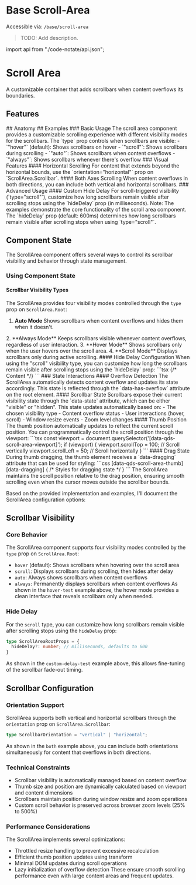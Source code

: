 # Base Scroll-Area

Accessible via: `/base/scroll-area`

> TODO: Add description.

import api from "./code-notate/api.json";

# Scroll Area
A customizable container that adds scrollbars when content overflows its boundaries.
<Showcase name="both" />
## Features
<Features api={api} />
## Anatomy 
<AnatomyTable api={api} />
## Examples
### Basic Usage
The scroll area component provides a customizable scrolling experience with different visibility modes for the scrollbars.
The `type` prop controls when scrollbars are visible:
- `"hover"` (default): Shows scrollbars on hover
- `"scroll"`: Shows scrollbars during scrolling
- `"auto"`: Shows scrollbars when content overflows
- `"always"`: Shows scrollbars whenever there's overflow
<Showcase name="vertical" />
### Visual Features
#### Horizontal Scrolling
For content that extends beyond the horizontal bounds, use the `orientation="horizontal"` prop on `ScrollArea.Scrollbar`.
<Showcase name="horizontal" />
#### Both Axes Scrolling
When content overflows in both directions, you can include both vertical and horizontal scrollbars.
<Showcase name="both" />
### Advanced Usage
#### Custom Hide Delay
For scroll-triggered visibility (`type="scroll"`), customize how long scrollbars remain visible after scrolling stops using the `hideDelay` prop (in milliseconds).
<Showcase name="both" />
Note: The examples demonstrate the core functionality of the scroll area component. The `hideDelay` prop (default: 600ms) determines how long scrollbars remain visible after scrolling stops when using `type="scroll"`.

## Component State
The ScrollArea component offers several ways to control its scrollbar visibility and behavior through state management.
### Using Component State
#### Scrollbar Visibility Types
The ScrollArea provides four visibility modes controlled through the `type` prop on `ScrollArea.Root`:
1. **Auto Mode**
Shows scrollbars when content overflows and hides them when it doesn't.
<Showcase name="both" />
2. **Always Mode**
Keeps scrollbars visible whenever content overflows, regardless of user interaction.
3. **Hover Mode**
Shows scrollbars only when the user hovers over the scroll area.
4. **Scroll Mode**
Displays scrollbars only during active scrolling.
#### Hide Delay Configuration
When using the "scroll" visibility type, you can customize how long the scrollbars remain visible after scrolling stops using the `hideDelay` prop:
```tsx
<ScrollArea.Root type="scroll" hideDelay={1000}>
  {/* Content */}
</ScrollArea.Root>
```
### State Interactions
#### Overflow Detection
The ScrollArea automatically detects content overflow and updates its state accordingly. This state is reflected through the `data-has-overflow` attribute on the root element.
#### Scrollbar State
Scrollbars expose their current visibility state through the `data-state` attribute, which can be either "visible" or "hidden". This state updates automatically based on:
- The chosen visibility type
- Content overflow status
- User interactions (hover, scroll)
- Window resize events
- Zoom level changes
#### Thumb Position
The thumb position automatically updates to reflect the current scroll position. You can programmatically control the scroll position through the viewport:
```tsx
const viewport = document.querySelector('[data-qds-scroll-area-viewport]');
if (viewport) {
  viewport.scrollTop = 100; // Scroll vertically
  viewport.scrollLeft = 50; // Scroll horizontally
}
```
#### Drag State
During thumb dragging, the thumb element receives a `data-dragging` attribute that can be used for styling:
```css
[data-qds-scroll-area-thumb][data-dragging] {
  /* Styles for dragging state */
}
```
The ScrollArea maintains the scroll position relative to the drag position, ensuring smooth scrolling even when the cursor moves outside the scrollbar bounds.

Based on the provided implementation and examples, I'll document the ScrollArea configuration options:
## Scrollbar Visibility
### Core Behavior
The ScrollArea component supports four visibility modes controlled by the `type` prop on `ScrollArea.Root`:
- `hover` (default): Shows scrollbars when hovering over the scroll area
- `scroll`: Displays scrollbars during scrolling, then hides after delay
- `auto`: Always shows scrollbars when content overflows
- `always`: Permanently displays scrollbars when content overflows
As shown in the `hover-test` example above, the hover mode provides a clean interface that reveals scrollbars only when needed.
### Hide Delay
For the `scroll` type, you can customize how long scrollbars remain visible after scrolling stops using the `hideDelay` prop:
```typescript
type ScrollAreaRootProps = {
  hideDelay?: number; // milliseconds, defaults to 600
}
```
As shown in the `custom-delay-test` example above, this allows fine-tuning of the scrollbar fade-out timing.
## Scrollbar Configuration
### Orientation Support
ScrollArea supports both vertical and horizontal scrollbars through the `orientation` prop on `ScrollArea.Scrollbar`:
```typescript
type ScrollbarOrientation = "vertical" | "horizontal";
```
As shown in the `both` example above, you can include both orientations simultaneously for content that overflows in both directions.
### Technical Constraints
- Scrollbar visibility is automatically managed based on content overflow
- Thumb size and position are dynamically calculated based on viewport and content dimensions
- Scrollbars maintain position during window resize and zoom operations
- Custom scroll behavior is preserved across browser zoom levels (25% to 500%)
### Performance Considerations
The ScrollArea implements several optimizations:
- Throttled resize handling to prevent excessive recalculation
- Efficient thumb position updates using transform
- Minimal DOM updates during scroll operations
- Lazy initialization of overflow detection
These ensure smooth scrolling performance even with large content areas and frequent updates.





<APITable api={api} />